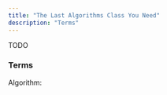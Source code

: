 ```yaml
---
title: "The Last Algorithms Class You Need"
description: "Terms"
---
```


TODO
### Terms
Algorithm:

